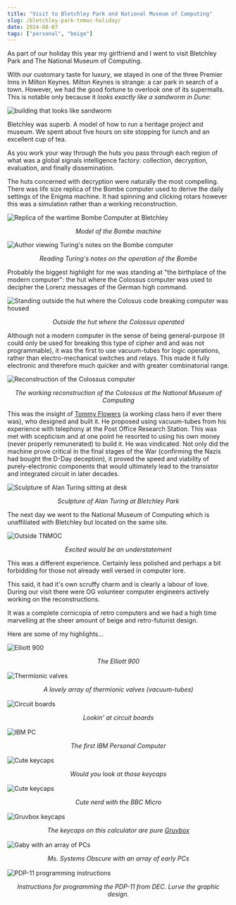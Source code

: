 ```yaml
---
title: "Visit to Bletchley Park and National Museum of Computing"
slug: /bletchley-park-tnmoc-holiday/
date: 2024-08-07
tags: ["personal", "beige"]
---
```


As part of our holiday this year my girlfriend and I went to visit Bletchley
Park and The National Museum of Computing.

With our customary taste for luxury, we stayed in one of the three Premier Inns
in Milton Keynes. Milton Keynes is strange: a car park in search of a town.
However, we had the good fortune to overlook one of its supermalls. This is
notable only because it _looks exactly like a sandworm in Dune_:

![building that looks like sandworm](./img/mk-worm.jpg)

Bletchley was superb. A model of how to run a heritage project and museum. We
spent about five hours on site stopping for lunch and an excellent cup of tea.

As you work your way through the huts you pass through each region of what was a
global signals intelligence factory: collection, decryption, evaluation, and
finally dissemination.

The huts concerned with decryption were naturally the most compelling. There was
life size replica of the Bombe computer used to derive the daily settings of the
Enigma machine. It had spinning and clicking rotars however this was a
simulation rather than a working reconstruction.

![Replica of the wartime Bombe Computer at Bletchley](../posts/img/bombe-at-bletchley.jpg)

<div style="text-align:center">
<i>Model of the Bombe machine</i>
</div>

![Author viewing Turing's notes on the Bombe computer](../posts/img/turing-notes-bombe.jpg)

<div style="text-align:center">
<i>Reading Turing's notes on the operation of the Bombe</i>
</div>

Probably the biggest highlight for me was standing at "the birthplace of the
modern computer": the hut where the Colossus computer was used to decipher the
Lorenz messages of the German high command.

![Standing outside the hut where the Colosus code breaking computer was
housed](../posts/img/colossus-birthplace-bletcley.jpg)

<div style="text-align:center">
<i>Outside the hut where the Colossus operated</i>
</div>

Although not a modern computer in the sense of being general-purpose (it could
only be used for breaking this type of cipher and and was not programmable), it
was the first to use vacuum-tubes for logic operations, rather than
electro-mechanical switches and relays. This made it fully electronic and
therefore much quicker and with greater combinatorial range.

![Reconstruction of the Colossus computer](../posts/img/colossos-reconstruction.jpg)

<div style="text-align:center">
<i>The working reconstruction of the Colossus at the National Museum of
        Computing</i>
</div>

This was the insight of
[Tommy Flowers](https://en.wikipedia.org/wiki/Tommy_Flowers) (a working class
hero if ever there was), who designed and built it. He proposed using
vacuum-tubes from his experience with telephony at the Post Office Research
Station. This was met with scepticism and at one point he resorted to using his
own money (never properly remunerated) to build it. He was vindicated. Not only
did the machine prove critical in the final stages of the War (confirming the
Nazis had bought the D-Day deception), it proved the speed and viability of
purely-electronic components that would ultimately lead to the transistor and
integrated circuit in later decades.

![Sculpture of Alan Turing sitting at desk](./img/turing_sculpture.jpg)

<div style="text-align:center">
<i>Sculpture of Alan Turing at Bletchley Park</i>
</div>

The next day we went to the National Museum of Computing which is unaffiliated
with Bletchley but located on the same site.

![Outside TNMOC](./img/outside-tmoc.jpg)

<div style="text-align:center">
<i>Excited would be an understatement</i>
</div>

This was a different experience. Certainly less polished and perhaps a bit
forbidding for those not already well versed in computer lore.

This said, it had it's own scruffy charm and is clearly a labour of love. During
our visit there were OG volunteer computer engineers actively working on the
reconstructions.

It was a complete cornicopia of retro computers and we had a high time
marvelling at the sheer amount of beige and retro-futurist design.

Here are some of my highlights...

![Elliott 900](./img/elliott-900.jpg)

<div style="text-align:center; margin-bottom:1rem">
<i>The Elliott 900</i>
</div>

![Thermionic valves](./img/thermionic-valves.jpg)

<div style="text-align:center; margin-bottom:1rem">
<i>A lovely array of thermionic valves (vacuum-tubes)</i>
</div>

![Circuit boards](./img/circuit-boards.jpg)

<div style="text-align:center; margin-bottom:1rem">
<i>Lookin' at circuit boards</i>
</div>

![IBM PC](./img/ibm-pc.jpg)

<div style="text-align:center; margin-bottom:1rem">
<i>The first IBM Personal Computer</i>
</div>

![Cute keycaps](./img/keycaps.jpg)

<div style="text-align:center; margin-bottom:1rem">
<i>Would you look at those keycaps</i>
</div>

![Cute keycaps](./img/gaby-bbc-micro.jpg)

<div style="text-align:center; margin-bottom:1rem">
<i>Cute nerd with the BBC Micro</i>
</div>

![Gruvbox keycaps](./img/gruvbox_calculator.jpg)

<div style="text-align:center; margin-bottom:1rem">
<i>The keycaps on this calculator are pure <a href="https://github.com/morhetz/gruvbox">Gruvbox</a></i>
</div>

![Gaby with an array of PCs](./img/gaby-with-pcs-again.jpg)

<div style="text-align:center; margin-bottom:1rem">
<i>Ms. Systems Obscure with an array of early PCs</i>
</div>

![PDP-11 programming instructions](./img/pdp-decompressed.jpg)

<div style="text-align:center; margin-bottom:1rem">
<i>Instructions for programming the PDP-11 from DEC. Lurve the graphic design.</i>
</div>
